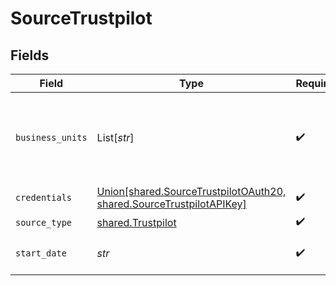 # SourceTrustpilot


## Fields

| Field                                                                                                                                           | Type                                                                                                                                            | Required                                                                                                                                        | Description                                                                                                                                     | Example                                                                                                                                         |
| ----------------------------------------------------------------------------------------------------------------------------------------------- | ----------------------------------------------------------------------------------------------------------------------------------------------- | ----------------------------------------------------------------------------------------------------------------------------------------------- | ----------------------------------------------------------------------------------------------------------------------------------------------- | ----------------------------------------------------------------------------------------------------------------------------------------------- |
| `business_units`                                                                                                                                | List[*str*]                                                                                                                                     | :heavy_check_mark:                                                                                                                              | The names of business units which shall be synchronized. Some streams e.g. configured_business_units or private_reviews use this configuration. | mydomain.com                                                                                                                                    |
| `credentials`                                                                                                                                   | [Union[shared.SourceTrustpilotOAuth20, shared.SourceTrustpilotAPIKey]](../../models/shared/sourcetrustpilotauthorizationmethod.md)              | :heavy_check_mark:                                                                                                                              | N/A                                                                                                                                             |                                                                                                                                                 |
| `source_type`                                                                                                                                   | [shared.Trustpilot](../../models/shared/trustpilot.md)                                                                                          | :heavy_check_mark:                                                                                                                              | N/A                                                                                                                                             |                                                                                                                                                 |
| `start_date`                                                                                                                                    | *str*                                                                                                                                           | :heavy_check_mark:                                                                                                                              | For streams with sync. method incremental the start date time to be used                                                                        | %Y-%m-%dT%H:%M:%S                                                                                                                               |